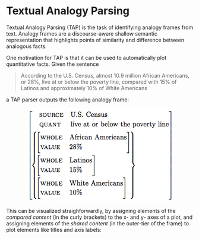 # Textual Analogy Parsing


Textual Analogy Parsing (TAP) is the task of identifying analogy frames from text. Analogy frames are a discourse-aware shallow semantic representation that highlights points of similarity and difference between analogous facts. 

One motivation for TAP is that it can be used to automatically plot quantitative facts. Given the sentence 

> According to the U.S. Census, almost 10.9 million African Americans, or 28%, live at or below the poverty line, compared with 15% of Latinos and approximately 10% of White Americans
 
a TAP parser outputs the following analogy frame:

<p align="center"> <img src="figures/avm.png"></p>

This can be visualized straighforwardly, by assigning elements of the *compared content* (in the curly brackets) to the x- and y- axes of a plot, and assigning elements of the *shared content* (in the outer-tier of the frame) to plot elements like titles and axis labels:

     
        
